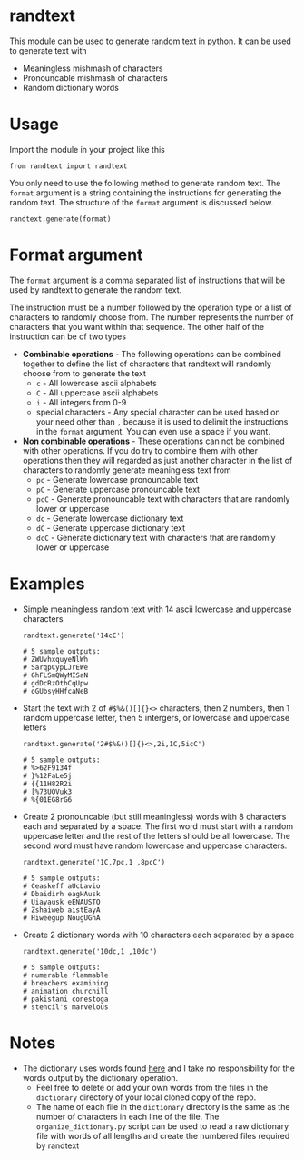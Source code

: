# randtext

This module can be used to generate random text in python. It can be used to generate text with
- Meaningless mishmash of characters
- Pronouncable mishmash of characters
- Random dictionary words

# Usage

Import the module in your project like this

```
from randtext import randtext
```

You only need to use the following method to generate random text. The `format` argument is a string containing the instructions for generating the random text. The structure of the `format` argument is discussed below.

```
randtext.generate(format)
```

# Format argument

The `format` argument is a comma separated list of instructions that will be used by randtext to generate the random text. 

The instruction must be a number followed by the operation type or a list of characters to randomly choose from. The number represents the number of characters that you want within that sequence. The other half of the instruction can be of two types
- **Combinable operations** - The following operations can be combined together to define the list of characters that randtext will randomly choose from to generate the text
    - `c` - All lowercase ascii alphabets
    - `C` - All uppercase ascii alphabets
    - `i` - All integers from 0-9
    - special characters - Any special character can be used based on your need other than `,` because it is used to delimit the instructions in the `format` argument. You can even use a space if you want.
- **Non combinable operations** - These operations can not be combined with other operations. If you do try to combine them with other operations then they will regarded as just another character in the list of characters to randomly generate meaningless text from
    - `pc` - Generate lowercase pronouncable text
    - `pC` - Generate uppercase pronouncable text
    - `pcC` - Generate pronouncable text with characters that are randomly lower or uppercase
    - `dc` - Generate lowercase dictionary text
    - `dC` - Generate uppercase dictionary text
    - `dcC` - Generate dictionary text with characters that are randomly lower or uppercase

# Examples

- Simple meaningless random text with 14 ascii lowercase and uppercase characters

    ```
    randtext.generate('14cC')

    # 5 sample outputs:
    # ZWUvhxquyeNlWh
    # SarqpCypLJrEWe
    # GhFLSmQWyMISaN
    # gdDcRzOthCqUpw
    # oGUbsyHHfcaNeB
    ```
- Start the text with 2 of `#$%&()[]{}<>` characters, then 2 numbers, then 1 random uppercase letter, then 5 intergers, or lowercase and uppercase letters

    ```
    randtext.generate('2#$%&()[]{}<>,2i,1C,5icC')

    # 5 sample outputs:
    # %>62F9134f
    # }%12FaLe5j
    # {{11H82R2i
    # [%73UOVuk3
    # %{01EG8rG6 
    ```
- Create 2 pronouncable (but still meaningless) words with 8 characters each and separated by a space. The first word must start with a random uppercase letter and the rest of the letters should be all lowercase. The second word must have random lowercase and uppercase characters.

    ```
    randtext.generate('1C,7pc,1 ,8pcC')

    # 5 sample outputs:
    # Ceaskeff aUcLavio
    # Dbaidirh eagHAusk
    # Uiayausk eENAUSTO
    # Zshaiweb aistEayA
    # Hiweegup NougUGhA
    ```
- Create 2 dictionary words with 10 characters each separated by a space

    ```
    randtext.generate('10dc,1 ,10dc')

    # 5 sample outputs:
    # numerable flammable
    # breachers examining
    # animation churchill
    # pakistani conestoga
    # stencil's marvelous
    ```

# Notes

- The dictionary uses words found [here](http://svnweb.freebsd.org/csrg/share/dict/words?view=co&content-type=text/plain) and I take no responsibility for the words output by the dictionary operation. 
    - Feel free to delete or add your own words from the files in the `dictionary` directory of your local cloned copy of the repo.
    - The name of each file in the `dictionary` directory is the same as the number of characters in each line of the file. The `organize_dictionary.py` script can be used to read a raw dictionary file with words of all lengths and create the numbered files required by randtext
